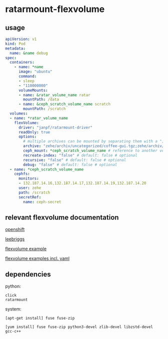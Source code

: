 # ratarmount-flexvolume

## usage

```yaml
apiVersion: v1
kind: Pod
metadata:
  name: &name debug
spec:
  containers:
    - name: *name
      image: "ubuntu"
      command:
      - sleep
      - "110000000"
      volumeMounts:
      - name: &ratar_volume_name ratar
        mountPath: /data
      - name: &ceph_scratch_volume_name scratch
        mountPath: /scratch
  volumes:
  - name: *ratar_volume_name
    flexVolume:
      driver: "janpf/ratarmount-driver"
      readOnly: true
      options:
        # multiple archives can be mounted by separating them with a ";"
        archive: "zehe/archiv/uncategorized/coffee-gui.tgz;zehe/archiv/uncategorized/coffee-gui2.tgz" # mandatory.
        ceph_mount: *ceph_scratch_volume_name # reference to another volume name from which the archive will be read
        recreate-index: "false" # default: false # optional
        recursive: "false" # default: false # optional
        debug: "false" # default: false # optional
  - name: *ceph_scratch_volume_name
    cephfs:
      monitors:
      - 132.187.14.16,132.187.14.17,132.187.14.19,132.187.14.20
      user: zehe
      path: /scratch
      secretRef:
        name: ceph-secret
```

## relevant flexvolume documentation

[openshift](https://docs.openshift.com/container-platform/3.11/install_config/persistent_storage/persistent_storage_flex_volume.html)

[leebriggs](http://leebriggs.co.uk/blog/2017/03/12/kubernetes-flexvolumes.html)

[flexvolume example](https://github.com/almonteb/k8s-flexvol-archive/blob/master/archive)

[flexvolume examples incl. yaml](https://github.com/kubernetes/community/blob/master/contributors/devel/sig-storage/flexvolume.md)

## dependencies

python:

```
click
ratarmount
```

system:

`[apt-get install] fuse fuse-zip`

`[yum install] fuse fuse-zip python3-devel zlib-devel libzstd-devel gcc-c++`
